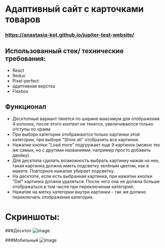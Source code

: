 #  Адаптивный сайт с карточками товаров
### https://anastasia-kot.github.io/jupiter-test-website/

## Использованный стек/ технические требования:
+ React
+ Redux  
+ Pixel-perfect 
+ адаптивная верстка 
+ Flexbox

## Функционал
+ Десктопный вариант тянется по ширине максимум для отображения 4 колонок, после этого контент не тянется, увеличиваются только отступы по краям
+ При выборе категории отображаются только картинки этой категории, при выборе "Show all" отобразить все картинки.
+ Нажатие кнопки "Load more" подгружает еще 9 картинок (можно тех же самых, но с другими названиями, например просто добавить двойку).
+ Для десктопа сделать возможность выбрать картинку нажав на нее, такая картинка должна иметь подсветку зелёным цветом, как в макете. Повторное нажатие убирает подсветку.
+ На десктопе, если есть выбранная картинка, при нажатии кнопки "Del" картинка должна удаляться. После чего она не должна больше отображаться в том числе при переключении категорий.
+ Нажатие на метку категории внутри картинки - так же должно переключать отображения категории.
 
# **Скриншоты:**
###Десктоп
![image](https://user-images.githubusercontent.com/96003382/195393004-8acc9532-f004-40b1-8123-6cb3c9d94500.png)

###Мобильный
![image](https://user-images.githubusercontent.com/96003382/195393511-0bcf8866-ba5a-4d31-8338-ece979dc86a4.png)


